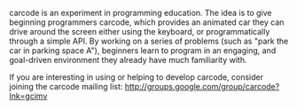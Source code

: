 carcode is an experiment in programming education. The idea is to give beginning programmers carcode, which provides an animated car they can drive around the screen either using the keyboard, or programmatically through a simple API. By working on a series of problems (such as "park the car in parking space A"), beginners learn to program in an engaging, and goal-driven environment they already have much familiarity with.

If you are interesting in using or helping to develop carcode, consider joining the carcode mailing list: http://groups.google.com/group/carcode?lnk=gcimv